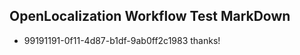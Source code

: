 ## OpenLocalization Workflow Test MarkDown
* 99191191-0f11-4d87-b1df-9ab0ff2c1983 
thanks!<!--HONumber=Mar16_HO2-->
